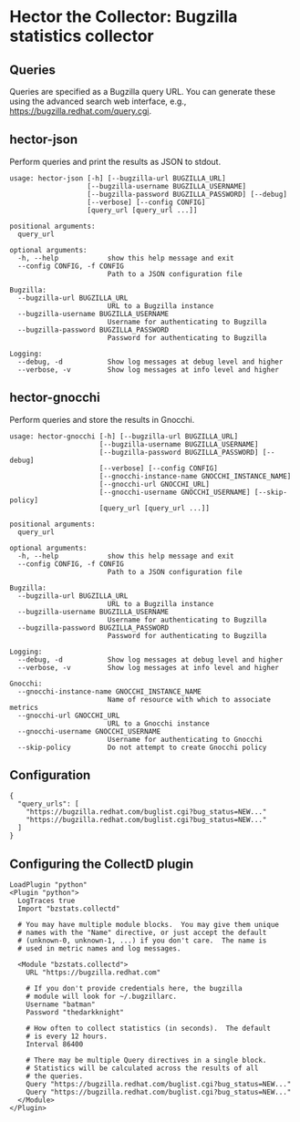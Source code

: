 # Hector the Collector: Bugzilla statistics collector

## Queries

Queries are specified as a Bugzilla query URL.  You can generate these
using the advanced search web interface, e.g.,
<https://bugzilla.redhat.com/query.cgi>.

## hector-json

Perform queries and print the results as JSON to stdout.

    usage: hector-json [-h] [--bugzilla-url BUGZILLA_URL]
                       [--bugzilla-username BUGZILLA_USERNAME]
                       [--bugzilla-password BUGZILLA_PASSWORD] [--debug]
                       [--verbose] [--config CONFIG]
                       [query_url [query_url ...]]

    positional arguments:
      query_url

    optional arguments:
      -h, --help            show this help message and exit
      --config CONFIG, -f CONFIG
                            Path to a JSON configuration file

    Bugzilla:
      --bugzilla-url BUGZILLA_URL
                            URL to a Bugzilla instance
      --bugzilla-username BUGZILLA_USERNAME
                            Username for authenticating to Bugzilla
      --bugzilla-password BUGZILLA_PASSWORD
                            Password for authenticating to Bugzilla

    Logging:
      --debug, -d           Show log messages at debug level and higher
      --verbose, -v         Show log messages at info level and higher

## hector-gnocchi

Perform queries and store the results in Gnocchi.

    usage: hector-gnocchi [-h] [--bugzilla-url BUGZILLA_URL]
                          [--bugzilla-username BUGZILLA_USERNAME]
                          [--bugzilla-password BUGZILLA_PASSWORD] [--debug]
                          [--verbose] [--config CONFIG]
                          [--gnocchi-instance-name GNOCCHI_INSTANCE_NAME]
                          [--gnocchi-url GNOCCHI_URL]
                          [--gnocchi-username GNOCCHI_USERNAME] [--skip-policy]
                          [query_url [query_url ...]]

    positional arguments:
      query_url

    optional arguments:
      -h, --help            show this help message and exit
      --config CONFIG, -f CONFIG
                            Path to a JSON configuration file

    Bugzilla:
      --bugzilla-url BUGZILLA_URL
                            URL to a Bugzilla instance
      --bugzilla-username BUGZILLA_USERNAME
                            Username for authenticating to Bugzilla
      --bugzilla-password BUGZILLA_PASSWORD
                            Password for authenticating to Bugzilla

    Logging:
      --debug, -d           Show log messages at debug level and higher
      --verbose, -v         Show log messages at info level and higher

    Gnocchi:
      --gnocchi-instance-name GNOCCHI_INSTANCE_NAME
                            Name of resource with which to associate metrics
      --gnocchi-url GNOCCHI_URL
                            URL to a Gnocchi instance
      --gnocchi-username GNOCCHI_USERNAME
                            Username for authenticating to Gnocchi
      --skip-policy         Do not attempt to create Gnocchi policy

## Configuration

    {
      "query_urls": [
        "https://bugzilla.redhat.com/buglist.cgi?bug_status=NEW..."
        "https://bugzilla.redhat.com/buglist.cgi?bug_status=NEW..."
      ]
    }

## Configuring the CollectD plugin

    LoadPlugin "python"
    <Plugin "python">
      LogTraces true
      Import "bzstats.collectd"

      # You may have multiple module blocks.  You may give them unique
      # names with the "Name" directive, or just accept the default
      # (unknown-0, unknown-1, ...) if you don't care.  The name is
      # used in metric names and log messages.

      <Module "bzstats.collectd">
        URL "https://bugzilla.redhat.com"

        # If you don't provide credentials here, the bugzilla
        # module will look for ~/.bugzillarc.
        Username "batman"
        Password "thedarkknight"

        # How often to collect statistics (in seconds).  The default
        # is every 12 hours.
        Interval 86400

        # There may be multiple Query directives in a single block.
        # Statistics will be calculated across the results of all
        # the queries.
        Query "https://bugzilla.redhat.com/buglist.cgi?bug_status=NEW..."
        Query "https://bugzilla.redhat.com/buglist.cgi?bug_status=NEW..."
      </Module>
    </Plugin>

